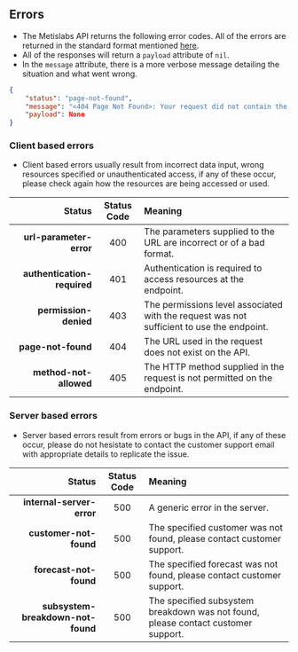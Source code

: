 ## Errors

* The Metislabs API returns the following error codes. All of the errors are returned in the standard format mentioned [here](#response-format). 
* All of the responses will return a `payload` attribute of `nil`.
* In the `message` attribute, there is a more verbose message detailing the situation and what went wrong.

```json
{
    "status": "page-not-found",
    "message": "<404 Page Not Found>: Your request did not contain the correct URL or format, please try again.", 
    "payload": None
}
```

### Client based errors

* Client based errors usually result from incorrect data input, wrong resources specified or unauthenticated access, if any of these occur, please check again how the resources are being accessed or used.

Status | Status Code | Meaning
---------------: | :-----------: | :--------
__url-parameter-error__ | 400 | The parameters supplied to the URL are incorrect or of a bad format.
__authentication-required__ | 401 | Authentication is required to access resources at the endpoint.
__permission-denied__ | 403 | The permissions level associated with the request was not sufficient to use the endpoint.
__page-not-found__ | 404 | The URL used in the request does not exist on the API.
__method-not-allowed__ | 405 | The HTTP method supplied in the request is not permitted on the endpoint.

### Server based errors

* Server based errors result from errors or bugs in the API, if any of these occur, please do not hesistate to contact the customer support email with appropriate details to replicate the issue.

Status | Status Code | Meaning
---------------: | :-----------: | :--------
__internal-server-error__ | 500 | A generic error in the server.
__customer-not-found__ | 500 | The specified customer was not found, please contact customer support.
__forecast-not-found__ | 500 | The specified forecast was not found, please contact customer support.
__subsystem-breakdown-not-found__ | 500 | The specified subsystem breakdown was not found, please contact customer support.
